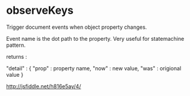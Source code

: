 observeKeys
===========

Trigger document events when object property changes.

Event name is the dot path to the property.
Very useful for statemachine pattern.

returns : 

"detail" : {
"prop" : property name,
"now" : new value,
"was" : origional value
}

http://jsfiddle.net/h816e5ay/4/

